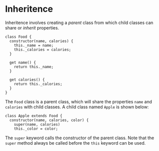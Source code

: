 # Inheritence

Inheritence involves creating a _parent_ class from which child classes can share or _inherit_ properties.

```
class Food {
  constructor(name, calories) {
    this._name = name;
    this._calories = calories;
  }
  
  get name() {
    return this._name;
  }
  
  get calories() {
    return this._calories;
  }
}
```
The `Food` class is a parent class, which will share the properties `name` and `calories` with child classes. A child class named `Apple` is shown below:
```
class Apple extends Food {
  constructor(name, calories, color) {
    super(name, calories)
    this._color = color;
```

The `super` keyword calls the constructor of the parent class. Note that the `super` method always be called before the `this` keyword can be used.
